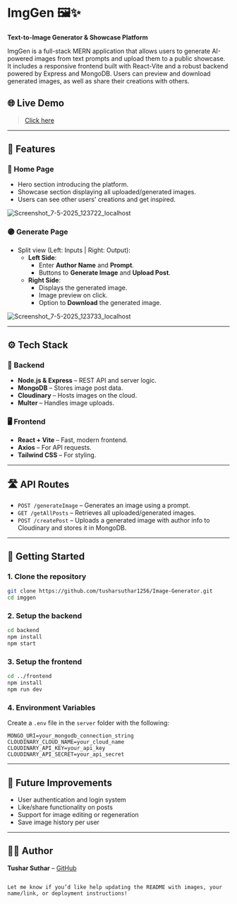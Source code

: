 
# ImgGen 🖼️✨  
**Text-to-Image Generator & Showcase Platform**

ImgGen is a full-stack MERN application that allows users to generate AI-powered images from text prompts and upload them to a public showcase. It includes a responsive frontend built with React-Vite and a robust backend powered by Express and MongoDB. Users can preview and download generated images, as well as share their creations with others.

## 🌐 Live Demo
>[Click here](https://image-generator-4i74.vercel.app/)
>

---

## 📸 Features

### 🔵 Home Page
- Hero section introducing the platform.
- Showcase section displaying all uploaded/generated images.
- Users can see other users' creations and get inspired.
  
![Screenshot_7-5-2025_123722_localhost](https://github.com/user-attachments/assets/3164e12d-e286-47ba-85e0-90e25147d3c8)



### 🟣 Generate Page
- Split view (Left: Inputs | Right: Output):
  - **Left Side**:
    - Enter **Author Name** and **Prompt**.
    - Buttons to **Generate Image** and **Upload Post**.
  - **Right Side**:
    - Displays the generated image.
    - Image preview on click.
    - Option to **Download** the generated image.

![Screenshot_7-5-2025_123733_localhost](https://github.com/user-attachments/assets/583575d2-81de-432d-9cd9-72ad69a87092)

---

## ⚙️ Tech Stack

### 🔧 Backend
- **Node.js & Express** – REST API and server logic.
- **MongoDB** – Stores image post data.
- **Cloudinary** – Hosts images on the cloud.
- **Multer** – Handles image uploads.

### 🖥️ Frontend
- **React + Vite** – Fast, modern frontend.
- **Axios** – For API requests.
- **Tailwind CSS** – For styling.

---

## 🛣️ API Routes

- `POST /generateImage` – Generates an image using a prompt.
- `GET /getAllPosts` – Retrieves all uploaded/generated images.
- `POST /createPost` – Uploads a generated image with author info to Cloudinary and stores it in MongoDB.


---

## 🧪 Getting Started

### 1. Clone the repository
```bash
git clone https://github.com/tusharsuthar1256/Image-Generator.git
cd imggen
````

### 2. Setup the backend

```bash
cd backend
npm install
npm start
```

### 3. Setup the frontend

```bash
cd ../frontend
npm install
npm run dev
```

### 4. Environment Variables

Create a `.env` file in the `server` folder with the following:

```
MONGO_URI=your_mongodb_connection_string
CLOUDINARY_CLOUD_NAME=your_cloud_name
CLOUDINARY_API_KEY=your_api_key
CLOUDINARY_API_SECRET=your_api_secret
```

---

## 📌 Future Improvements

* User authentication and login system
* Like/share functionality on posts
* Support for image editing or regeneration
* Save image history per user

---

## 🧑‍💻 Author

**Tushar Suthar** – [GitHub](https://github.com/tusharsuthar1256)

```

Let me know if you’d like help updating the README with images, your name/link, or deployment instructions!
```
